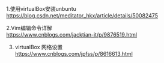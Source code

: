 1.使用virtualBox安装unbuntu
<br/>https://blog.csdn.net/meditator_hkx/article/details/50082475

2.Vim编辑命令详解
<br/>https://www.cnblogs.com/jacktian-it/p/9876519.html

3. virtualBox 网络设置
<br/>https://www.cnblogs.com/jpfss/p/8616613.html

